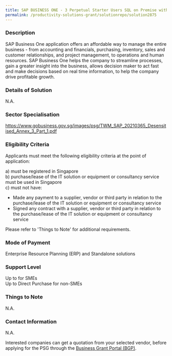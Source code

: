 ```yaml
---
title: SAP BUSINESS ONE - 3 Perpetual Starter Users SQL on Premise with Remote Desktop License
permalink: /productivity-solutions-grant/solutionrepo/solution2875
---
```


### Description

SAP Business One application offers an affordable way to manage the entire business - from accounting and financials, purchasing, inventory, sales and customer relationships, and project management, to operations and human resources. SAP Business One helps the company to streamline processes, gain a greater insight into the business, allows decision maker to act fast and make decisions based on real time information, to help the company drive profitable growth.

### Details of Solution

N.A.

### Sector Specialisation

https://www.gobusiness.gov.sg/images/psg/TWM_SAP_20210365_Desensitised_Annex_3_Part_1.pdf

### Eligibility Criteria

Applicants must meet the following eligibility criteria at the point of application:

a) must be registered in Singapore <br>
b) purchase/lease of the IT solution or equipment or consultancy service must be used in Singapore <br>
c) must not have:
- Made any payment to a supplier, vendor or third party in relation to the purchase/lease of the IT solution or equipment or consultancy service
- Signed any contract with a supplier, vendor or third party in relation to the purchase/lease of the IT solution or equipment or consultancy service

Please refer to 'Things to Note' for additional requirements.

### Mode of Payment
Enterprise Resource Planning (ERP) and Standalone solutions

### Support Level
Up to  for SMEs <br>
Up to Direct Purchase for non-SMEs

### Things to Note
N.A.

### Contact Information
N.A.

Interested companies can get a quotation from your selected vendor, before applying for the PSG through the <a target='_blank' rel='noopener' href='https://www.businessgrants.gov.sg/'>Business Grant Portal (BGP)</a>.
